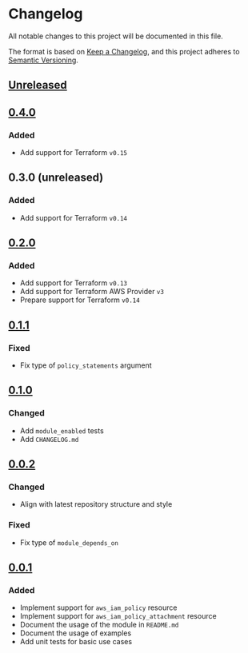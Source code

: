 # Changelog

All notable changes to this project will be documented in this file.

The format is based on [Keep a Changelog](https://keepachangelog.com/en/1.0.0/),
and this project adheres to [Semantic Versioning](https://semver.org/spec/v2.0.0.html).

## [Unreleased]

## [0.4.0]

### Added

- Add support for Terraform `v0.15`

## 0.3.0 (unreleased)

### Added

- Add support for Terraform `v0.14`

## [0.2.0]

### Added

- Add support for Terraform `v0.13`
- Add support for Terraform AWS Provider `v3`
- Prepare support for Terraform `v0.14`

## [0.1.1]

### Fixed

- Fix type of `policy_statements` argument

## [0.1.0]

### Changed

- Add `module_enabled` tests
- Add `CHANGELOG.md`

## [0.0.2]

### Changed

- Align with latest repository structure and style

### Fixed

- Fix type of `module_depends_on`

## [0.0.1]

### Added

- Implement support for `aws_iam_policy` resource
- Implement support for `aws_iam_policy_attachment` resource
- Document the usage of the module in `README.md`
- Document the usage of examples
- Add unit tests for basic use cases

<!-- markdown-link-check-disable -->

[unreleased]: https://github.com/mineiros-io/terraform-aws-iam-policy/compare/v0.4.0...HEAD
[0.4.0]: https://github.com/mineiros-io/terraform-aws-iam-policy/compare/v0.2.0...v0.4.0

<!-- markdown-link-check-disabled -->

[0.2.0]: https://github.com/mineiros-io/terraform-aws-iam-policy/compare/v0.1.1...v0.2.0
[0.1.1]: https://github.com/mineiros-io/terraform-aws-iam-policy/compare/v0.1.0...v0.1.1
[0.1.0]: https://github.com/mineiros-io/terraform-aws-iam-policy/compare/v0.0.2...v0.1.0
[0.0.2]: https://github.com/mineiros-io/terraform-aws-iam-policy/compare/v0.0.1...v0.0.2
[0.0.1]: https://github.com/mineiros-io/terraform-aws-iam-policy/releases/tag/v0.0.1
